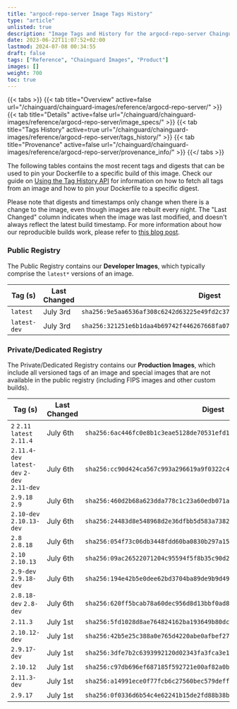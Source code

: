 ```yaml
---
title: "argocd-repo-server Image Tags History"
type: "article"
unlisted: true
description: "Image Tags and History for the argocd-repo-server Chainguard Image"
date: 2023-06-22T11:07:52+02:00
lastmod: 2024-07-08 00:34:55
draft: false
tags: ["Reference", "Chainguard Images", "Product"]
images: []
weight: 700
toc: true
---
```


{{< tabs >}}
{{< tab title="Overview" active=false url="/chainguard/chainguard-images/reference/argocd-repo-server/" >}}
{{< tab title="Details" active=false url="/chainguard/chainguard-images/reference/argocd-repo-server/image_specs/" >}}
{{< tab title="Tags History" active=true url="/chainguard/chainguard-images/reference/argocd-repo-server/tags_history/" >}}
{{< tab title="Provenance" active=false url="/chainguard/chainguard-images/reference/argocd-repo-server/provenance_info/" >}}
{{</ tabs >}}

The following tables contains the most recent tags and digests that can be used to pin your Dockerfile to a specific build of this image. Check our guide on [Using the Tag History API](/chainguard/chainguard-images/using-the-tag-history-api/) for information on how to fetch all tags from an image and how to pin your Dockerfile to a specific digest.

Please note that digests and timestamps only change when there is a change to the image, even though images are rebuilt every night. The "Last Changed" column indicates when the image was last modified, and doesn't always reflect the latest build timestamp. For more information about how our reproducible builds work, please refer to [this blog post](https://www.chainguard.dev/unchained/reproducing-chainguards-reproducible-image-builds).

### Public Registry
The Public Registry contains our **Developer Images**, which typically comprise the `latest*` versions of an image.

| Tag (s)       | Last Changed | Digest                                                                    |
|---------------|--------------|---------------------------------------------------------------------------|
|  `latest`     | July 3rd     | `sha256:9e5aa6536af308c6242d63225e49fd2c378cb46ace4dfee0230571e8c8739d39` |
|  `latest-dev` | July 3rd     | `sha256:321251e6b1daa4b69742f446267668fa07744e97cb95445b78097408631e14ec` |


### Private/Dedicated Registry
The Private/Dedicated Registry contains our **Production Images**, which include all versioned tags of an image and special images that are not available in the public registry (including FIPS images and other custom builds).

| Tag (s)                                       | Last Changed | Digest                                                                    |
|-----------------------------------------------|--------------|---------------------------------------------------------------------------|
|  `2` `2.11` `latest` `2.11.4`                 | July 6th     | `sha256:6ac446fc0e8b1c3eae5128de70531efd11c3f6822a1b124c895d64df8a756f6e` |
|  `2.11.4-dev` `latest-dev` `2-dev` `2.11-dev` | July 6th     | `sha256:cc90d424ca567c993a296619a9f0322c4aec00f6f2e387ff117885d7f1b36331` |
|  `2.9.18` `2.9`                               | July 6th     | `sha256:460d2b68a623dda778c1c23a60edb071a58aa56a8ceb43aebe36668af1781122` |
|  `2.10-dev` `2.10.13-dev`                     | July 6th     | `sha256:24483d8e548968d2e36dfbb5d583a7382e67342ef314e216d21de904364efc7a` |
|  `2.8` `2.8.18`                               | July 6th     | `sha256:054f73c06db3448fdd60ba0830b297a153893d8aaf7085a64901ea96e81f084b` |
|  `2.10` `2.10.13`                             | July 6th     | `sha256:09ac26522071204c95594f5f8b35c90d22508456bbe446a1b607acf1ffdfae63` |
|  `2.9-dev` `2.9.18-dev`                       | July 6th     | `sha256:194e42b5e0dee62bd3704ba89de9b9d4975be1473506ab85b6e2e42a47cfabab` |
|  `2.8.18-dev` `2.8-dev`                       | July 6th     | `sha256:620ff5bcab78a60dec956d8d13bbf0ad8f319b88e093a0d189537bc11d1ddeaa` |
|  `2.11.3`                                     | July 1st     | `sha256:5fd1028d8ae764824162ba193649b80dcc5a2d6f56b9fae29c4e27a9af419ab3` |
|  `2.10.12-dev`                                | July 1st     | `sha256:42b5e25c388a0e765d4220abe0afbef2701dd6b5e1180706fa2e9a22263194f9` |
|  `2.9.17-dev`                                 | July 1st     | `sha256:3dfe7b2c6393992120d02343fa3fca3e12c4c1607f9c7e0cd51c76c3736beaec` |
|  `2.10.12`                                    | July 1st     | `sha256:c97db696ef687185f592721e00af82a0b650044006eae2499c0fde21fba26c40` |
|  `2.11.3-dev`                                 | July 1st     | `sha256:a14991ece0f77fcb6c27560bec579deff724aa6f47d06c4c8e49f50102f92a91` |
|  `2.9.17`                                     | July 1st     | `sha256:0f0336d6b54c4e62241b15de2fd88b38bc398ff28789f892af5712a7562ead2e` |


